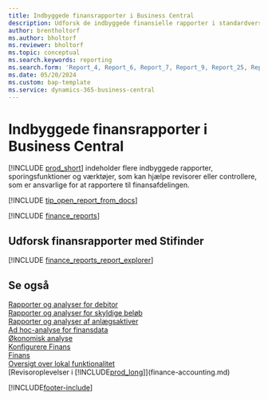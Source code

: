 ```yaml
---
title: Indbyggede finansrapporter i Business Central
description: Udforsk de indbyggede finansielle rapporter i standardversionen af Business Central.
author: brentholtorf
ms.author: bholtorf
ms.reviewer: bholtorf
ms.topic: conceptual
ms.search.keywords: reporting
ms.search.form: 'Report_4, Report_6, Report_7, Report_9, Report_25, Report_38'
ms.date: 05/20/2024
ms.custom: bap-template
ms.service: dynamics-365-business-central
---
```


# Indbyggede finansrapporter i Business Central

[!INCLUDE [prod_short](includes/prod_short.md)] indeholder flere indbyggede rapporter, sporingsfunktioner og værktøjer, som kan hjælpe revisorer eller controllere, som er ansvarlige for at rapportere til finansafdelingen.

[!INCLUDE [tip_open_report_from_docs](includes/tip-open-report-from-docs.md)]

[!INCLUDE [finance_reports](includes/finance-reports-include.md)]

## Udforsk finansrapporter med Stifinder

[!INCLUDE [finance_reports_report_explorer](includes/finance-reports-report-explorer-include.md)]

## Se også

[Rapporter og analyser for debitor](receivables-reports.md)  
[Rapporter og analyser for skyldige beløb](payables-reports.md)  
[Rapporter og analyser af anlægsaktiver](fa-reports.md)  
[Ad hoc-analyse for finansdata](ad-hoc-analysis-finance.md)  
[Økonomisk analyse](bi.md)  
[Konfigurere Finans](finance-setup-finance.md)  
[Finans](finance.md)  
[Oversigt over lokal funktionalitet](about-localization.md)  
[Revisoroplevelser i [!INCLUDE[prod_long](includes/prod_long.md)]](finance-accounting.md)  

[!INCLUDE[footer-include](includes/footer-banner.md)]
